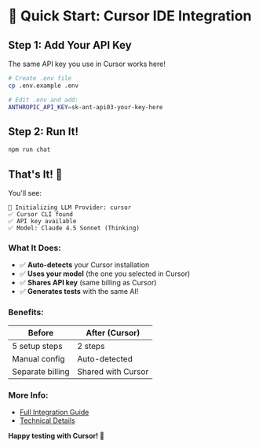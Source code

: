 # 🚀 Quick Start: Cursor IDE Integration

## Step 1: Add Your API Key

The same API key you use in Cursor works here!

```bash
# Create .env file
cp .env.example .env

# Edit .env and add:
ANTHROPIC_API_KEY=sk-ant-api03-your-key-here
```

## Step 2: Run It!

```bash
npm run chat
```

## That's It! 🎉

You'll see:
```
🤖 Initializing LLM Provider: cursor
✅ Cursor CLI found
✅ API key available  
✅ Model: Claude 4.5 Sonnet (Thinking)
```

### What It Does:

- ✅ **Auto-detects** your Cursor installation
- ✅ **Uses your model** (the one you selected in Cursor)
- ✅ **Shares API key** (same billing as Cursor)
- ✅ **Generates tests** with the same AI!

### Benefits:

| Before | After (Cursor) |
|--------|----------------|
| 5 setup steps | 2 steps |
| Manual config | Auto-detected |
| Separate billing | Shared with Cursor |

### More Info:

- [Full Integration Guide](docs/guides/CURSOR_INTEGRATION.md)
- [Technical Details](CURSOR_INTEGRATION_SUMMARY.md)

**Happy testing with Cursor! 🎉**
